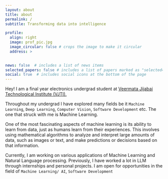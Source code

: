 ```yaml
---
layout: about
title: about
permalink: /
subtitle: Transforming data into intelligence

profile:
  align: right
  image: prof_pic.jpg
  image_circular: false # crops the image to make it circular
  address: >
    

news: false  # includes a list of news items
selected_papers: false # includes a list of papers marked as "selected={true}"
social: true  # includes social icons at the bottom of the page
---
```


<!-- Write your biography here. Tell the world about yourself. Link to your favorite [subreddit](http://reddit.com). You can put a picture in, too. The code is already in, just name your picture `prof_pic.jpg` and put it in the `img/` folder.

Put your address / P.O. box / other info right below your picture. You can also disable any these elements by editing `profile` property of the YAML header of your `_pages/about.md`. Edit `_bibliography/papers.bib` and Jekyll will render your [publications page](/al-folio/publications/) automatically.

Link to your social media connections, too. This theme is set up to use [Font Awesome icons](http://fortawesome.github.io/Font-Awesome/) and [Academicons](https://jpswalsh.github.io/academicons/), like the ones below. Add your Facebook, Twitter, LinkedIn, Google Scholar, or just disable all of them. -->
Hey! I am a final year electronics undergrad student at [Veermata Jijabai Technological Institute (VJTI).](https://vjti.ac.in) 

Throughout my undergrad I have explored many fields be it `Machine Learning`, `Deep Learning`, `Computer Vision`, `Software Development` etc. The one that struck with me is Machine Learning.

One of the most fascinating aspects of machine learning is its ability to learn from data, just as humans learn from their experiences. This involves using mathematical algorithms to analyze and interpret large amounts of data, such as images or text, and make predictions or decisions based on that information.

Currently, I am working on various applications of Machine Learning and Natural Language processing. Previously, I have worked a lot in LLM through internships and personal projects.
I am open for opportunities in the field of `Machine Learning/ AI`, `Software Development`

